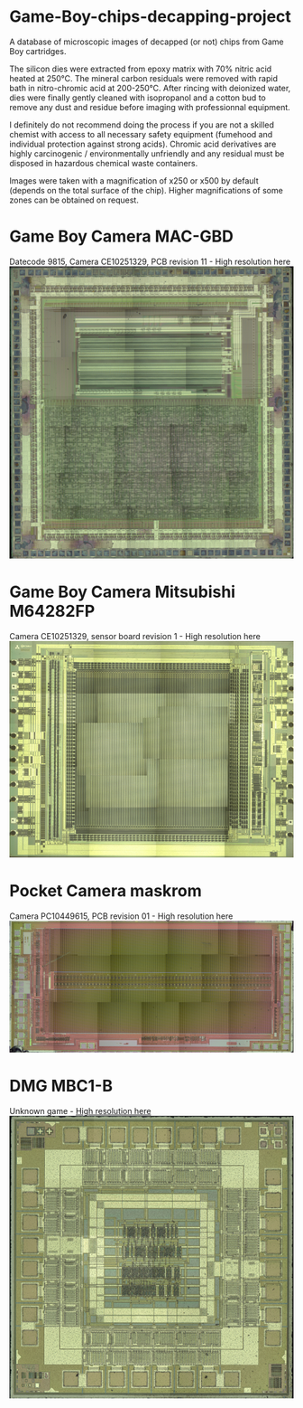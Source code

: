 # Game-Boy-chips-decapping-project
A database of microscopic images of decapped (or not) chips from Game Boy cartridges.

The silicon dies were extracted from epoxy matrix with 70% nitric acid heated at 250°C. The mineral carbon residuals were removed with rapid bath in nitro-chromic acid at 200-250°C. After rincing with deionized water, dies were finally gently cleaned with isopropanol and a cotton bud to remove any dust and residue before imaging with professionnal equipment.

I definitely do not recommend doing the process if you are not a skilled chemist with access to all necessary safety equipment (fumehood and individual protection against strong acids). Chromic acid derivatives are highly carcinogenic / environmentally unfriendly and any residual must be disposed in hazardous chemical waste containers.

Images were taken with a magnification of x250 or x500 by default (depends on the total surface of the chip). Higher magnifications of some zones can be obtained on request.

# Game Boy Camera MAC-GBD
Datecode 9815, Camera CE10251329, PCB revision 11 - High resolution here
![MAC-GBD](https://github.com/Raphael-Boichot/Game-Boy-chips-decapping-project/blob/main/Game%20Boy%20Camera%20MAC-GBD-preview.png)

# Game Boy Camera Mitsubishi M64282FP
Camera CE10251329, sensor board revision 1 - High resolution here
![Game Boy Camera CMOS](https://github.com/Raphael-Boichot/Game-Boy-chips-decapping-project/blob/main/Game%20Boy%20Camera%20Mitsubishi%20M64282FP-previewg.png)

# Pocket Camera maskrom
Camera PC10449615, PCB revision 01 - High resolution here
![Pocket Camera Maskrom](https://github.com/Raphael-Boichot/Game-Boy-chips-decapping-project/blob/main/Game%20Boy%20Camera%20maskrom-preview.png)

# DMG MBC1-B
Unknown game - [High resolution here]()
![DMG MBC1-B](https://github.com/Raphael-Boichot/Game-Boy-chips-decapping-project/blob/main/DMG%20MBC1-B-preview.png)

